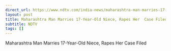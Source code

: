 ```yaml
---
direct_url: https://www.ndtv.com/india-news/maharashtra-man-marries-17-year-old-niece-rapes-her-case-filed-5944831
layout: post
title: Maharashtra Man Marries 17-Year-Old Niece, Rapes Her  Case Filed
subtitle: NDTV
tags: []
---
```


Maharashtra Man Marries 17-Year-Old Niece, Rapes Her  Case Filed
